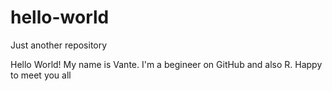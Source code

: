 # hello-world
Just another repository


Hello World! My name is Vante.
I'm a begineer on GitHub and also R. Happy to meet you all
